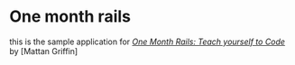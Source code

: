 # One month rails 
this is the sample application for
[*One Month Rails: Teach yourself to Code*](http://onemonthrails.com)
by [Mattan Griffin]